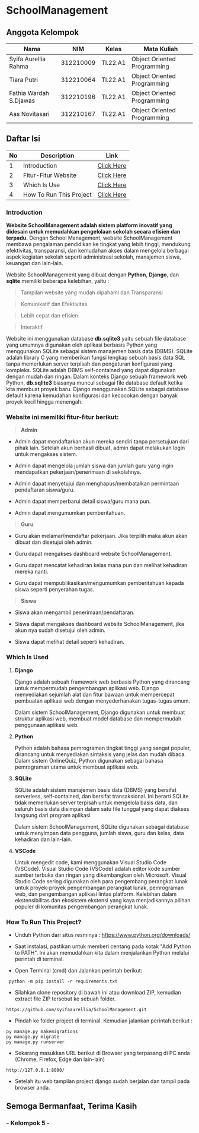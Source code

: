 # SchoolManagement

## Anggota Kelompok <br>

| Nama                      | NIM       | Kelas     | Mata Kuliah                 |
| ------------------------- | --------- | --------- | --------------------------- |
| Syifa Aurellia Rahma      | 312210009 | TI.22.A1  | Object Oriented Programming |
| Tiara Putri               | 312210064 | TI.22.A1  | Object Oriented Programming |
| Fathia Wardah S.Djawas    | 312210196 | TI.22.A1  | Object Oriented Programming |
| Aas Novitasari            | 312210167 | TI.22.A1  | Object Oriented Programming |


## Daftar Isi <br>

| No  | Description             | Link                                                    |
| --- | ----------------------- | ------------------------------------------------------- |
| 1   | Introduction            | [Click Here](#introduction)                             |
| 2   | Fitur-Fitur Website     | [Click Here](#website-ini-memiliki-fitur-fitur-berikut) |
| 3   | Which Is Use            | [Click Here](#which-is-used)                            |
| 4   | How To Run This Project | [Click Here](#how-to-run-this-project)                  |

### Introduction
**Website SchoolManagement adalah sistem platform inovatif yang didesain untuk memudahkan pengelolaan sekolah secara efisien dan terpadu.** Dengan School Management, website SchoolManagement membawa pengalaman pendidikan ke tingkat yang lebih tinggi, mendukung efektivitas, transparansi, dan kemudahan akses dalam mengelola berbagai aspek kegiatan sekolah seperti administrasi sekolah, manajemen siswa, keuangan dan lain-lain.

Website SchoolManagement yang dibuat dengan **Python**, **Django**, dan **sqlite** memiliki beberapa kelebihan, yaitu :
> Tampilan website yang mudah dipahami dan Transparansi

> Komunikatif dan Efektivitas

> Lebih cepat dan efisien

> Interaktif


Website ini menggunakan database **db.sqlite3** yaitu sebuah file database yang umumnya digunakan oleh aplikasi berbasis Python yang menggunakan SQLite sebagai sistem manajemen basis data (DBMS). SQLite adalah library C yang memberikan fungsi lengkap sebuah basis data SQL tanpa memerlukan server terpisah dan pengaturan konfigurasi yang kompleks. SQLite adalah DBMS self-contained yang dapat digunakan dengan mudah dan ringan. Dalam konteks Django sebuah framework web Python, **db.sqlite3** biasanya muncul sebagai file database default ketika kita membuat proyek baru. Django menggunakan SQLite sebagai database default karena kemudahan konfigurasi dan kecocokan dengan banyak proyek kecil hingga menengah. 

### Website ini memiliki fitur-fitur berikut:

> **Admin**
- Admin dapat mendaftarkan akun mereka sendiri tanpa persetujuan dari pihak lain. Setelah akun berhasil dibuat, admin dapat melakukan login untuk mengakses sistem.

- Admin dapat mengelola jumlah siswa dan jumlah guru yang ingin mendapatkan pekerjaan/penerimaan di sekolahnya.

- Admin dapat menyetujui dan menghapus/membatalkan permintaan pendaftaran siswa/guru.

- Admin dapat memperbarui detail siswa/guru mana pun.

- Admin dapat mengumumkan pemberitahuan.


> **Guru**

- Guru akan melamar/mendaftar pekerjaan. Jika terpilih maka akun akan dibuat dan disetujui oleh admin.

- Guru dapat mengakses dashboard website SchoolManagement.

- Guru dapat mencatat kehadiran kelas mana pun dan melihat kehadiran mereka nanti.

- Guru dapat mempublikasikan/mengumumkan pemberitahuan kepada siswa seperti penyerahan tugas.


> **Siswa**

- Siswa akan mengambil penerimaan/pendaftaran.

- Siswa dapat mengakses dashboard website SchoolManagement, jika akun nya sudah disetujui oleh admin.

- Siswa dapat melihat detail seperti kehadiran.


### Which Is Used

1. **Django**
   
   Django adalah sebuah framework web berbasis Python yang dirancang untuk mempermudah pengembangan aplikasi web. Django menyediakan sejumlah alat dan fitur bawaan untuk mempercepat pembuatan aplikasi web dengan
   menyederhanakan tugas-tugas umum.

   Dalam sistem SchoolManagement, Django digunakan untuk membuat struktur aplikasi web, membuat model database dan mempermudah penggunaan aplikasi web.


2. **Python**

    Python adalah bahasa pemrograman tingkat tinggi yang sangat populer, dirancang untuk menyediakan sintaksis yang jelas dan mudah dibaca. Dalam sistem OnlineQuiz, Python digunakan sebagai bahasa pemrograman utama untuk membuat aplikasi web.


3. **SQLite**
   
   
   SQLite adalah sistem manajemen basis data (DBMS) yang bersifat serverless, self-contained, dan bersifat transaksional. Ini berarti SQLite tidak memerlukan server terpisah untuk mengelola basis data, dan seluruh basis
   data disimpan dalam satu file tunggal yang dapat diakses langsung dari program aplikasi.

   Dalam sistem SchoolManagement, SQLite digunakan sebagai database untuk menyimpan data pengguna, jumlah siswa, guru dan kelas, data kehadiran dan lain-lain.


4. **VSCode**


   Untuk mengedit code, kami menggunakan Visual Studio Code (VSCode). Visual Studio Code (VSCode) adalah editor kode sumber sumber terbuka dan ringan yang dikembangkan oleh Microsoft. Visual Studio Code sering digunakan oleh para pengembang perangkat lunak untuk proyek-proyek pengembangan perangkat lunak, pemrograman web, dan pengembangan aplikasi lintas platform. Kelebihan dalam ekstensibilitas dan ekosistem ekstensi yang kaya menjadikannya pilihan populer di komunitas pengembangan perangkat lunak.



### How To Run This Project?

- Unduh Python dari situs resminya : https://www.python.org/downloads/
  
- Saat instalasi, pastikan untuk memberi centang pada kotak "Add Python to PATH". Ini akan memudahkan kita dalam menjalankan Python melalui perintah di terminal.
  
- Open Terminal (cmd) dan Jalankan perintah berikut:

```
 python -m pip install -r requirements.txt 
```

- Silahkan clone repository di bawah ini atau download ZIP, kemudian extract file ZIP tersebut ke sebuah folder.

```
https://github.com/syifaaurellia/SchoolManagement.git
```
  
- Pindah ke folder project di terminal. Kemudian jalankan perintah berikut :
  
```
py manage.py makemigrations
py manage.py migrate
py manage.py runserver
```

- Sekarang masukkan URL berikut di Browser yang terpasang di PC anda (Chrome, Firefox, Edge dan lain-lain)

```
http://127.0.0.1:8000/
```

- Setelah itu web tampilan project django sudah berjalan dan tampil pada browser anda.


## Semoga Bermanfaat, Terima Kasih 

### - Kelompok 5 -
